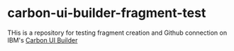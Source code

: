 # carbon-ui-builder-fragment-test

THis is a repository for testing fragment creation and Github connection on IBM's [Carbon UI Builder](https://builder.carbondesignsystem.com)
